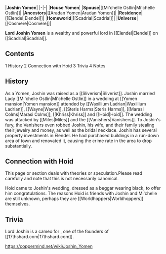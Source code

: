 |**Joshin Yomen**|
|-|-|
|**House Yomen**|
|**Spouse**|[[Mi'chelle Ostlin\|Mi'chelle Ostlin]]|
|**Ancestors**|[[Aradan Yomen\|Aradan Yomen]]|
|**Residence**|[[Elendel\|Elendel]]|
|**Homeworld**|[[Scadrial\|Scadrial]]|
|**Universe**|[[Cosmere\|Cosmere]]|

**Lord Joshin Yomen** is a wealthy and powerful lord in [[Elendel\|Elendel]] on [[Scadrial\|Scadrial]].

## Contents

1 History
2 Connection with Hoid
3 Trivia
4 Notes


## History
As a Yomen, Joshin was raised as a [[Sliverism\|Sliverist]].
Joshin married Lady [[Mi'chelle Ostlin\|Mi'chelle Ostlin]] in a wedding at [[Yomen mansion\|Yomen mansion]] attended by [[Waxillium Ladrian\|Waxillium Ladrian]], [[Wayne\|Wayne]], [[Steris Harms\|Steris Harms]], [[Marasi Colms\|Marasi Colms]], [[Khriss\|Khriss]] and [[Hoid\|Hoid]]. The wedding was attacked by [[Miles\|Miles]] and the [[Vanishers\|Vanishers]]. To Joshin's fury, the Vanishers even robbed Joshin, his wife, and their family stealing their jewelry and money, as well as the bridal necklace.
Joshin has several property investments in Elendel. He had purchased buildings in a run-down area of town and renovated it, causing the crime rate in the area to drop substantially.

## Connection with Hoid
This page or section deals with theories or speculation.Please read carefully and note that this is not necessarily canonical.

Hoid came to Joshin's wedding, dressed as a beggar wearing black, to offer him congratulations. The reasons Hoid is friends with Joshin and Mi'chelle are still unknown, perhaps they are [[Worldhoppers\|Worldhoppers]] themselves.

## Trivia
Lord Joshin is a cameo for , one of the founders of [[17thshard.com\|17thshard.com]].


https://coppermind.net/wiki/Joshin_Yomen
